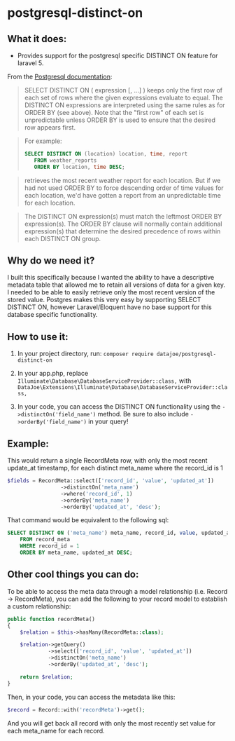 # postgresql-distinct-on

## What it does:
* Provides support for the postgresql specific DISTINCT ON feature for laravel 5.

From the [Postgresql documentation][1]:
> SELECT DISTINCT ON ( expression [, ...] ) keeps only the first row of each set of rows where the given expressions 
evaluate to equal. The DISTINCT ON expressions are interpreted using the same rules as for ORDER BY (see above). Note 
that the "first row" of each set is unpredictable unless ORDER BY is used to ensure that the desired row appears first.

> For example:
> ```sql
> SELECT DISTINCT ON (location) location, time, report
>    FROM weather_reports
>    ORDER BY location, time DESC;
>```

> retrieves the most recent weather report for each location. But if we had not used ORDER BY to force descending order 
of time values for each location, we'd have gotten a report from an unpredictable time for each location.

> The DISTINCT ON expression(s) must match the leftmost ORDER BY expression(s). The ORDER BY clause will normally 
contain additional expression(s) that determine the desired precedence of rows within each DISTINCT ON group.

## Why do we need it?

I built this specifically because I wanted the ability to have a descriptive metadata table that allowed me to retain 
all versions of data for a given key. I needed to be able to easily retrieve only the most recent version of the stored
value. Postgres makes this very easy by supporting SELECT DISTINCT ON, however Laravel/Eloquent have no base support
for this database specific functionality. 

## How to use it:

1. In your project directory, run: `composer require datajoe/postgresql-distinct-on`

2. In your app.php, replace `Illuminate\Database\DatabaseServiceProvider::class,` with 
`DataJoe\Extensions\Illuminate\Database\DatabaseServiceProvider::class,`

3. In your code, you can access the DISTINCT ON functionality using the `->distinctOn('field_name')` method. Be sure to 
also include `->orderBy('field_name')` in your query!

## Example:

This would return a single RecordMeta row, with only the most recent update_at timestamp, for each distinct meta_name 
where the record_id is 1
```php
$fields = RecordMeta::select(['record_id', 'value', 'updated_at'])
                 ->distinctOn('meta_name')
                 ->where('record_id', 1)
                 ->orderBy('meta_name')
                 ->orderBy('updated_at', 'desc');
```

That command would be equivalent to the following sql:
```sql 
SELECT DISTINCT ON ('meta_name') meta_name, record_id, value, updated_at
    FROM record_meta
    WHERE record_id = 1
    ORDER BY meta_name, updated_at DESC;
```

## Other cool things you can do:

To be able to access the meta data through a model relationship (i.e. Record -> RecordMeta), you can add the following 
to your record model to establish a custom relationship:

```php
public function recordMeta()
{
    $relation = $this->hasMany(RecordMeta::class);

    $relation->getQuery()
             ->select(['record_id', 'value', 'updated_at'])
             ->distinctOn('meta_name')
             ->orderBy('updated_at', 'desc');

    return $relation;
}
```

Then, in your code, you can access the metadata like this:

```php
$record = Record::with('recordMeta')->get();
```

And you will get back all record with only the most recently set value for each meta_name for each record.


[1]: https://www.postgresql.org/docs/9.5/sql-select.html#SQL-DISTINCT "Postgresql Distinct On"
